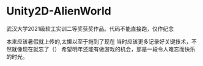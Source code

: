 # Unity2D-AlienWorld
武汉大学2021级软工实训二等奖获奖作品。代码不能直接跑，仅作纪念

本来应该暑假就上传的,太懒以至于拖到了现在
当时应该更多记录好关键技术，不然就像现在就忘了（）
希望明年还能有做游戏的机会，那是一段令人难忘而快乐的时光。
